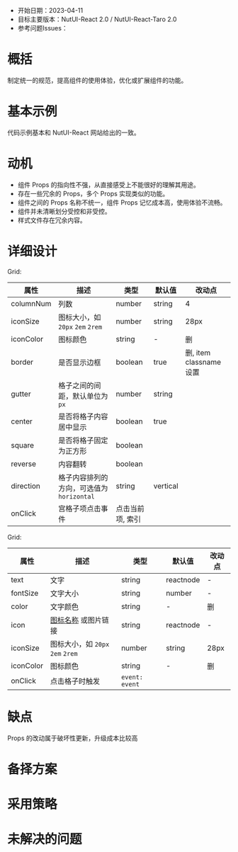 - 开始日期：2023-04-11
- 目标主要版本：NutUI-React 2.0 / NutUI-React-Taro 2.0
- 参考问题Issues：

# 概括

制定统一的规范，提高组件的使用体验，优化或扩展组件的功能。


# 基本示例

代码示例基本和 NutUI-React 网站给出的一致。


# 动机

- 组件 Props 的指向性不强，从直接感受上不能很好的理解其用途。
- 存在一些冗余的 Props，多个 Props 实现类似的功能。
- 组件之间的 Props 名称不统一，组件 Props 记忆成本高，使用体验不流畅。
- 组件并未清晰划分受控和非受控。
- 样式文件存在冗余内容。


# 详细设计


Grid:

| 属性 | 描述 | 类型 | 默认值 | 改动点 |
| --- | --- | --- | --- | --- |
| columnNum | 列数 | number | string | 4 | 改成 columns |
| iconSize | 图标大小，如 `20px` `2em` `2rem` | number | string | 28px | 删 |
| iconColor | 图标颜色 | string | - | 删 |
| border | 是否显示边框 | boolean | true | 删, item classname 设置 |
| gutter | 格子之间的间距，默认单位为`px` | number | string |  |  |
| center | 是否将格子内容居中显示 | boolean | true |  |
| square | 是否将格子固定为正方形 | boolean |  |  |
| reverse | 内容翻转 | boolean |  |  |
| direction | 格子内容排列的方向，可选值为 `horizontal` | string | vertical |  |
| onClick | 宫格子项点击事件 | 点击当前项, 索引 |  |  |

Grid:
    
| 属性 | 描述 | 类型 | 默认值 | 改动点 |
| --- | --- | --- | --- | --- |
| text | 文字 | string | reactnode | - |  |
| fontSize | 文字大小 | string | number | - | 删 |
| color | 文字颜色 | string | - | 删 |
| icon | [图标名称](#/icon) 或图片链接 | string | reactnode | - | 删 |
| iconSize | 图标大小，如 `20px` `2em` `2rem` | number | string | 28px | 删 |
| iconColor | 图标颜色 | string | - | 删 |
| onClick | 点击格子时触发 | `event: event` |  |  |


# 缺点

Props 的改动属于破坏性更新，升级成本比较高

# 备择方案


# 采用策略


# 未解决的问题

